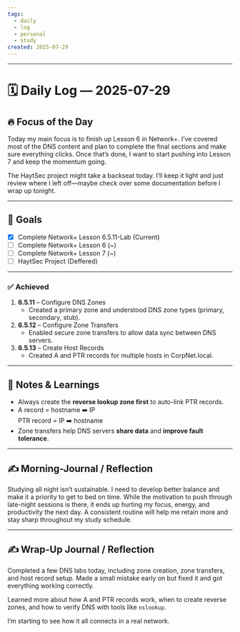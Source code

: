 ```yaml
---
tags:
  - daily
  - log
  - personal
  - study
created: 2025-07-29
---
```

---
# 🗓️ Daily Log — 2025-07-29

## 🔥 Focus of the Day  

Today my main focus is to finish up Lesson 6 in Network+. I’ve covered most of the DNS content and plan to complete the final sections and make sure everything clicks. Once that’s done, I want to start pushing into Lesson 7 and keep the momentum going.

The HaytSec project might take a backseat today. I’ll keep it light and just review where I left off—maybe check over some documentation before I wrap up tonight.

---
## 🎯 Goals

- [x] Complete Network+ Lesson 6.5.11-Lab (Current)
- [ ] Complete Network+ Lesson 6 (~)
- [ ] Complete Network+ Lesson 7 (~)
- [ ] HaytSec Project (Deffered)

---
### ✅ Achieved
1. **6.5.11** – Configure DNS Zones  
   - Created a primary zone and understood DNS zone types (primary, secondary, stub).
2. **6.5.12** – Configure Zone Transfers  
   - Enabled secure zone transfers to allow data sync between DNS servers.
3. **6.5.13** – Create Host Records  
   - Created A and PTR records for multiple hosts in CorpNet.local.
---
## 🧠 Notes & Learnings
- Always create the **reverse lookup zone first** to auto-link PTR records.
- A record = hostname ➡️ IP  
  PTR record = IP ➡️ hostname
- Zone transfers help DNS servers **share data** and **improve fault tolerance**.
---
## ✍️ Morning-Journal / Reflection  

Studying all night isn’t sustainable. I need to develop better balance and make it a priority to get to bed on time. While the motivation to push through late-night sessions is there, it ends up hurting my focus, energy, and productivity the next day. A consistent routine will help me retain more and stay sharp throughout my study schedule.

---
## ✍️ Wrap-Up Journal / Reflection

Completed a few DNS labs today, including zone creation, zone transfers, and host record setup. Made a small mistake early on but fixed it and got everything working correctly.

Learned more about how A and PTR records work, when to create reverse zones, and how to verify DNS with tools like `nslookup`.

I’m starting to see how it all connects in a real network.







